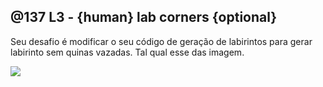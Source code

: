 ## @137 L3 - {human} lab corners {optional}

Seu desafio é modificar o seu código de geração de labirintos para gerar labirinto sem quinas vazadas. Tal qual esse das imagem.

![](https://raw.githubusercontent.com/qxcodefup/arcade/master/base/137/lab.png)